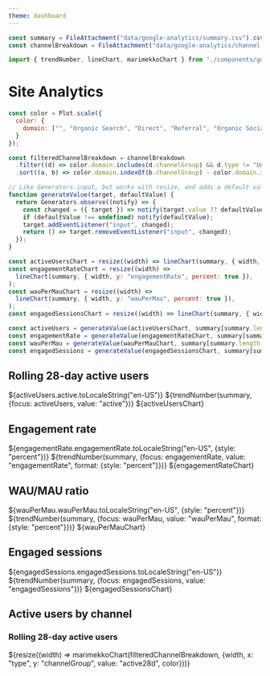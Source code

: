 ```yaml
---
theme: dashboard
---
```


```ts
const summary = FileAttachment("data/google-analytics/summary.csv").csv({ typed: true });
const channelBreakdown = FileAttachment("data/google-analytics/channel.csv").csv({typed: true});
```

```js
import { trendNumber, lineChart, marimekkoChart } from "./components/google-analytics.js";
```

# Site Analytics

```js
const color = Plot.scale({
  color: {
    domain: ["", "Organic Search", "Direct", "Referral", "Organic Social", "Unassigned"]
  }
});

const filteredChannelBreakdown = channelBreakdown
  .filter((d) => color.domain.includes(d.channelGroup) && d.type != "Unknown" && d.channelGroup !== "Unassigned")
  .sort((a, b) => color.domain.indexOf(b.channelGroup) - color.domain.indexOf(a.channelGroup));
```

```js
// Like Generators.input, but works with resize, and adds a default value.
function generateValue(target, defaultValue) {
  return Generators.observe((notify) => {
    const changed = ({ target }) => notify(target.value ?? defaultValue);
    if (defaultValue !== undefined) notify(defaultValue);
    target.addEventListener("input", changed);
    return () => target.removeEventListener("input", changed);
  });
}

const activeUsersChart = resize((width) => lineChart(summary, { width, y: "active" }));
const engagementRateChart = resize((width) =>
  lineChart(summary, { width, y: "engagementRate", percent: true }),
);
const wauPerMauChart = resize((width) =>
  lineChart(summary, { width, y: "wauPerMau", percent: true }),
);
const engagedSessionsChart = resize((width) => lineChart(summary, { width, y: "engagedSessions" }));

const activeUsers = generateValue(activeUsersChart, summary[summary.length - 1]);
const engagementRate = generateValue(engagementRateChart, summary[summary.length - 1]);
const wauPerMau = generateValue(wauPerMauChart, summary[summary.length - 1]);
const engagedSessions = generateValue(engagedSessionsChart, summary[summary.length - 1]);
```

<div class="grid md:grid-cols-2 grid-cols-1">
  <div class="card crop">
    <h2>Rolling 28-day active users</h2>
    <span class="big">${activeUsers.active.toLocaleString("en-US")}</span>
    ${trendNumber(summary, {focus: activeUsers, value: "active"})}
    ${activeUsersChart}
  </div>
  <div class="card crop">
    <h2>Engagement rate</h2>
    <span class="big">${engagementRate.engagementRate.toLocaleString("en-US", {style: "percent"})}</span>
    ${trendNumber(summary, {focus: engagementRate, value: "engagementRate", format: {style: "percent"}})}
    ${engagementRateChart}
  </div>
  <div class="card crop">
    <h2>WAU/MAU ratio</h2>
    <span class="big">${wauPerMau.wauPerMau.toLocaleString("en-US", {style: "percent"})}</span>
    ${trendNumber(summary, {focus: wauPerMau, value: "wauPerMau", format: {style: "percent"}})}
    ${wauPerMauChart}
  </div>
  <div class="card crop">
    <h2>Engaged sessions</h2>
    <span class="big">${engagedSessions.engagedSessions.toLocaleString("en-US")}</span>
    ${trendNumber(summary, {focus: engagedSessions, value: "engagedSessions"})}
    ${engagedSessionsChart}
  </div>
</div>
<div class="grid">
  <div class="card">
    <h2>Active users by channel</h2>
    <h3>Rolling 28-day active users</h3>
    <div style="flex-grow: 1;">${resize((width) => marimekkoChart(filteredChannelBreakdown, {width, x: "type", y: "channelGroup", value: "active28d", color}))}</div>
  </div>
</div>
